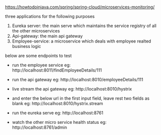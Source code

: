 https://howtodoinjava.com/spring/spring-cloud/microservices-monitoring/

three applications for the following purposes
1. Eureka server: the main serve which maintains the service registry of all the other microservices
2. Api-gateway: the main api gateway
3. Employee-service: a microservice which deals with employee realted business logic

below are some endpoints to test
 - run the employee service
  eg: http://localhost:8011/findEmployeeDetails/111

 - run the api gateway
  eg: http://localhost:8010/employeeDetails/111
 - live stream the api gateway
  eg: http://localhost:8010/hystrix
 - and enter the below url in the first input field, leave rest two fields as blank
  eg: http://localhost:8010/hystrix.stream
 - run the eureka serve
  eg: http://localhost:8761
 - watch the other micro service health status
  eg: http://localhost:8761/admin
